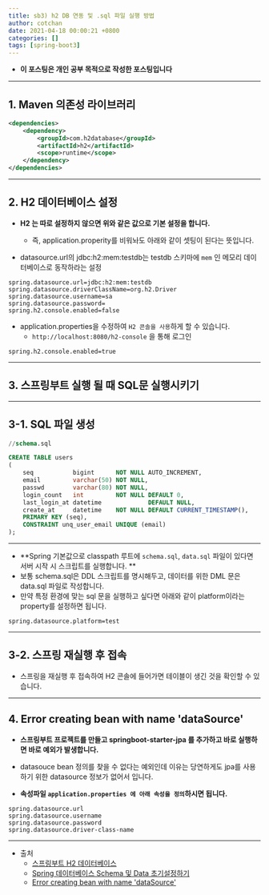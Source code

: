```yaml
---
title: sb3) h2 DB 연동 및 .sql 파일 실행 방법
author: cotchan 
date: 2021-04-18 00:00:21 +0800 
categories: []
tags: [spring-boot3] 
---
```


+ **이 포스팅은 개인 공부 목적으로 작성한 포스팅입니다**

---

## 1. Maven 의존성 라이브러리

```xml
<dependencies>
    <dependency>
        <groupId>com.h2database</groupId>
        <artifactId>h2</artifactId>
        <scope>runtime</scope>
    </dependency>
</dependencies>
```

---


## 2. H2 데이터베이스 설정

+ **H2 는 따로 설정하지 않으면 위와 같은 값으로 기본 설정을 합니다.**
  + 즉, application.properity를 비워놔도 아래와 같이 셋팅이 된다는 뜻입니다.

+ datasource.url의 jdbc:h2:mem:testdb는 testdb 스키마에 `mem` 인 메모리 데이터베이스로 동작하라는 설정

```
spring.datasource.url=jdbc:h2:mem:testdb  
spring.datasource.driverClassName=org.h2.Driver  
spring.datasource.username=sa  
spring.datasource.password=  
spring.h2.console.enabled=false  
```

+ application.properties을 수정하여 `H2 콘솔을 사용`하게 할 수 있습니다.
  + `http://localhost:8080/h2-console` 을 통해 로그인

```
spring.h2.console.enabled=true
```

---

## 3. 스프링부트 실행 될 때 SQL문 실행시키기

---

## 3-1. SQL 파일 생성

```sql
//schema.sql

CREATE TABLE users
(
    seq           bigint      NOT NULL AUTO_INCREMENT,
    email         varchar(50) NOT NULL,
    passwd        varchar(80) NOT NULL,
    login_count   int         NOT NULL DEFAULT 0,
    last_login_at datetime             DEFAULT NULL,
    create_at     datetime    NOT NULL DEFAULT CURRENT_TIMESTAMP(),
    PRIMARY KEY (seq),
    CONSTRAINT unq_user_email UNIQUE (email)
);
```

---

+ **Spring 기본값으로 classpath 루트에 `schema.sql`, `data.sql` 파일이 있다면 서버 시작 시 스크립트를 실행합니다. **
+ 보통 schema.sql은 DDL 스크립트를 명시해두고, 데이터를 위한 DML 문은 data.sql 파일로 작성합니다. 
+ 만약 특정 환경에 맞는 sql 문을 실행하고 싶다면 아래와 같이 platform이라는 property를 설정하면 됩니다.

```
spring.datasource.platform=test
```

---

## 3-2. 스프링 재실행 후 접속

+ 스프링을 재실행 후 접속하여 H2 콘솔에 들어가면 테이블이 생긴 것을 확인할 수 있습니다.


---

## 4. Error creating bean with name 'dataSource'

+ **스프링부트 프로젝트를 만들고 springboot-starter-jpa 를 추가하고 바로 실행하면 바로 예외가 발생합니다.**

+ datasouce bean 정의를 찾을 수 없다는 예외인데 이유는 당연하게도 jpa를 사용하기 위한 datasource 정보가 없어서 입니다.

+ **속성파일 `application.properties 에 아래 속성을 정의`하시면 됩니다.**

```
spring.datasource.url
spring.datasource.username
spring.datasource.password
spring.datasource.driver-class-name
```

---

+ 출처
  + [스프링부트 H2 데이터베이스](https://developerhive.tistory.com/34)
  + [Spring 데이터베이스 Schema 및 Data 초기설정하기](https://wan-blog.tistory.com/52)
  + [Error creating bean with name 'dataSource'](https://thecodinglog.github.io/spring/springboot/2020/04/17/bean-creation-exception.html)
